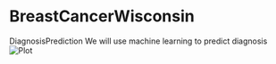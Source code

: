 # BreastCancerWisconsin
DiagnosisPrediction
We will use machine learning to predict diagnosis
![Plot]("C:\BC.jpg")
